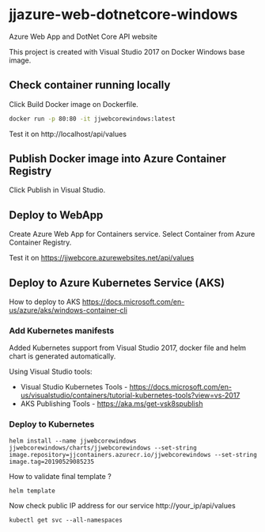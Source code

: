 # jjazure-web-dotnetcore-windows
Azure Web App and DotNet Core API website

This project is created with Visual Studio 2017 on Docker Windows base image.

## Check container running locally

Click Build Docker image on Dockerfile.

```cmd
docker run -p 80:80 -it jjwebcorewindows:latest
```

Test it on http://localhost/api/values

## Publish Docker image into Azure Container Registry

Click Publish in Visual Studio.

## Deploy to WebApp

Create Azure Web App for Containers service. Select Container from Azure Container Registry.

Test it on https://jjwebcore.azurewebsites.net/api/values

## Deploy to Azure Kubernetes Service (AKS)

How to deploy to AKS https://docs.microsoft.com/en-us/azure/aks/windows-container-cli

### Add Kubernetes manifests

Added Kubernetes support from Visual Studio 2017, docker file and helm chart is generated automatically.

Using Visual Studio tools:
- Visual Studio Kubernetes Tools - https://docs.microsoft.com/en-us/visualstudio/containers/tutorial-kubernetes-tools?view=vs-2017
- AKS Publishing Tools - https://aka.ms/get-vsk8spublish

### Deploy to Kubernetes

```
helm install --name jjwebcorewindows jjwebcorewindows/charts/jjwebcorewindows --set-string image.repository=jjcontainers.azurecr.io/jjwebcorewindows --set-string image.tag=20190529085235
```

How to validate final template ?
```
helm template
```

Now check public IP address for our service http://your_ip/api/values

```
kubectl get svc --all-namespaces
```


